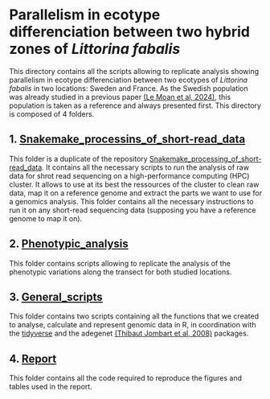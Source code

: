 # Parallelism in ecotype differenciation between two hybrid zones of _Littorina fabalis_


This directory contains all the scripts allowing to replicate analysis showing parallelism in ecotype differenciation between two ecotypes of _Littorina fabalis_ in two locations: Sweden and France. As the Swedish population was already studied in a previous paper [(Le Moan et al, 2024)](https://academic.oup.com/evlett/advance-article/doi/10.1093/evlett/qrae014/7656805), this population is taken as a reference and always presented first.
This directory is composed of 4 folders.


## 1. [Snakemake_processins_of_short-read_data](https://github.com/PAJOT-Basile/L_fabalis/tree/main/Snakemake_processing_of_short-read_data#snakemake-processing-of-short-read-sequencing-data-from-littorina-snails)


This folder is a duplicate of the repository [Snakemake_processing_of_short-read_data](https://github.com/PAJOT-Basile/Snakemake_processing_of_short-read_data). 
It contains all the necessary scripts to run the analysis of raw data for shrot read sequencing on a high-performance computing (HPC) cluster. It allows to use at its best the ressources of the cluster to clean raw data, map it on a reference genome and extract the parts we want to use for a genomics analysis.
This folder contains all the necessary instructions to run it on any short-read sequencing data (supposing you have a reference genome to map it on).

## 2. [Phenotypic_analysis](https://github.com/PAJOT-Basile/L_fabalis/tree/main/Phenotypic_analysis#phenotypic_analysis)

This folder contains scripts allowing to replicate the analysis of the phenotypic variations along the transect for both studied locations.

## 3. [General_scripts](https://github.com/PAJOT-Basile/L_fabalis/blob/main/General_scripts/README.md#general_scripts)

This folder contains two scripts containing all the functions that we created to analyse, calculate and represent genomic data in R, in coordination with the [tidyverse](https://www.tidyverse.org/) and the adegenet [(Thibaut Jombart et al, 2008)](https://pubmed.ncbi.nlm.nih.gov/18397895/) packages.

## 4. [Report](https://github.com/PAJOT-Basile/L_fabalis/tree/main/Report#report)

This folder contains all the code required to reproduce the figures and tables used in the report.
